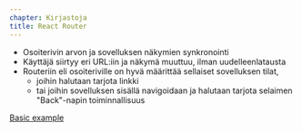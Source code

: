 ```yaml
---
chapter: Kirjastoja
title: React Router
---
```


* Osoiterivin arvon ja sovelluksen näkymien synkronointi
* Käyttäjä siirtyy eri URL:iin ja näkymä muuttuu, ilman uudelleenlatausta
* Routeriin eli osoiteriville on hyvä määrittää sellaiset sovelluksen tilat,
  * joihin halutaan tarjota linkki
  * tai joihin sovelluksen sisällä navigoidaan ja halutaan tarjota selaimen "Back"-napin toiminnallisuus

[Basic example](https://reacttraining.com/react-router/web/example/basic)
